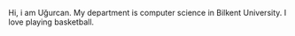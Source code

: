 Hi, i am Uğurcan. My department is computer science in Bilkent University. I love playing basketball.

